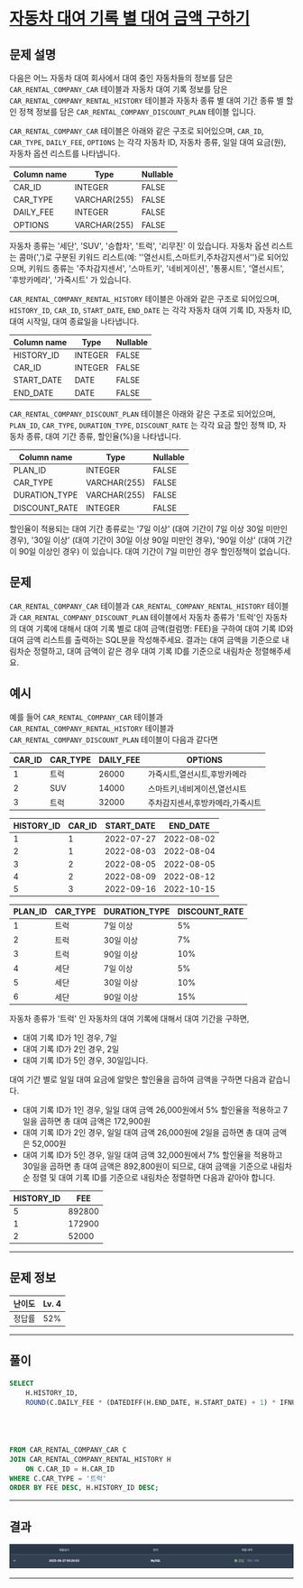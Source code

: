 # [자동차 대여 기록 별 대여 금액 구하기](https://school.programmers.co.kr/learn/courses/30/lessons/151141)

## 문제 설명

다음은 어느 자동차 대여 회사에서 대여 중인 자동차들의 정보를 담은 `CAR_RENTAL_COMPANY_CAR` 테이블과 자동차 대여 기록 정보를 담은 `CAR_RENTAL_COMPANY_RENTAL_HISTORY` 테이블과 자동차 종류 별 대여 기간 종류 별 할인 정책 정보를 담은 `CAR_RENTAL_COMPANY_DISCOUNT_PLAN` 테이블 입니다.

`CAR_RENTAL_COMPANY_CAR` 테이블은 아래와 같은 구조로 되어있으며, `CAR_ID`, `CAR_TYPE`, `DAILY_FEE`, `OPTIONS` 는 각각 자동차 ID, 자동차 종류, 일일 대여 요금(원), 자동차 옵션 리스트를 나타냅니다.

| Column name | Type         | Nullable |
| ----------- | ------------ | -------- |
| CAR_ID      | INTEGER      | FALSE    |
| CAR_TYPE    | VARCHAR(255) | FALSE    |
| DAILY_FEE   | INTEGER      | FALSE    |
| OPTIONS     | VARCHAR(255) | FALSE    |

자동차 종류는 '세단', 'SUV', '승합차', '트럭', '리무진' 이 있습니다. 자동차 옵션 리스트는 콤마(',')로 구분된 키워드 리스트(예: ''열선시트,스마트키,주차감지센서'')로 되어있으며, 키워드 종류는 '주차감지센서', '스마트키', '네비게이션', '통풍시트', '열선시트', '후방카메라', '가죽시트' 가 있습니다.

`CAR_RENTAL_COMPANY_RENTAL_HISTORY` 테이블은 아래와 같은 구조로 되어있으며, `HISTORY_ID`, `CAR_ID`, `START_DATE`, `END_DATE` 는 각각 자동차 대여 기록 ID, 자동차 ID, 대여 시작일, 대여 종료일을 나타냅니다.

| Column name | Type    | Nullable |
| ----------- | ------- | -------- |
| HISTORY_ID  | INTEGER | FALSE    |
| CAR_ID      | INTEGER | FALSE    |
| START_DATE  | DATE    | FALSE    |
| END_DATE    | DATE    | FALSE    |

`CAR_RENTAL_COMPANY_DISCOUNT_PLAN` 테이블은 아래와 같은 구조로 되어있으며, `PLAN_ID`, `CAR_TYPE`, `DURATION_TYPE`, `DISCOUNT_RATE` 는 각각 요금 할인 정책 ID, 자동차 종류, 대여 기간 종류, 할인율(%)을 나타냅니다.

| Column name   | Type         | Nullable |
| ------------- | ------------ | -------- |
| PLAN_ID       | INTEGER      | FALSE    |
| CAR_TYPE      | VARCHAR(255) | FALSE    |
| DURATION_TYPE | VARCHAR(255) | FALSE    |
| DISCOUNT_RATE | INTEGER      | FALSE    |

할인율이 적용되는 대여 기간 종류로는 '7일 이상' (대여 기간이 7일 이상 30일 미만인 경우), '30일 이상' (대여 기간이 30일 이상 90일 미만인 경우), '90일 이상' (대여 기간이 90일 이상인 경우) 이 있습니다. 대여 기간이 7일 미만인 경우 할인정책이 없습니다.

## 문제

`CAR_RENTAL_COMPANY_CAR` 테이블과 `CAR_RENTAL_COMPANY_RENTAL_HISTORY` 테이블과 `CAR_RENTAL_COMPANY_DISCOUNT_PLAN` 테이블에서 자동차 종류가 '트럭'인 자동차의 대여 기록에 대해서 대여 기록 별로 대여 금액(컬럼명: FEE)을 구하여 대여 기록 ID와 대여 금액 리스트를 출력하는 SQL문을 작성해주세요. 결과는 대여 금액을 기준으로 내림차순 정렬하고, 대여 금액이 같은 경우 대여 기록 ID를 기준으로 내림차순 정렬해주세요.

## 예시

예를 들어 `CAR_RENTAL_COMPANY_CAR` 테이블과 `CAR_RENTAL_COMPANY_RENTAL_HISTORY` 테이블과 `CAR_RENTAL_COMPANY_DISCOUNT_PLAN` 테이블이 다음과 같다면

| CAR_ID | CAR_TYPE | DAILY_FEE | OPTIONS                          |
| ------ | -------- | --------- | -------------------------------- |
| 1      | 트럭     | 26000     | 가죽시트,열선시트,후방카메라     |
| 2      | SUV      | 14000     | 스마트키,네비게이션,열선시트     |
| 3      | 트럭     | 32000     | 주차감지센서,후방카메라,가죽시트 |

| HISTORY_ID | CAR_ID | START_DATE | END_DATE   |
| ---------- | ------ | ---------- | ---------- |
| 1          | 1      | 2022-07-27 | 2022-08-02 |
| 2          | 1      | 2022-08-03 | 2022-08-04 |
| 3          | 2      | 2022-08-05 | 2022-08-05 |
| 4          | 2      | 2022-08-09 | 2022-08-12 |
| 5          | 3      | 2022-09-16 | 2022-10-15 |

| PLAN_ID | CAR_TYPE | DURATION_TYPE | DISCOUNT_RATE |
| ------- | -------- | ------------- | ------------- |
| 1       | 트럭     | 7일 이상      | 5%            |
| 2       | 트럭     | 30일 이상     | 7%            |
| 3       | 트럭     | 90일 이상     | 10%           |
| 4       | 세단     | 7일 이상      | 5%            |
| 5       | 세단     | 30일 이상     | 10%           |
| 6       | 세단     | 90일 이상     | 15%           |

자동차 종류가 '트럭' 인 자동차의 대여 기록에 대해서 대여 기간을 구하면,

- 대여 기록 ID가 1인 경우, 7일
- 대여 기록 ID가 2인 경우, 2일
- 대여 기록 ID가 5인 경우, 30일입니다.

대여 기간 별로 일일 대여 요금에 알맞은 할인율을 곱하여 금액을 구하면 다음과 같습니다.

- 대여 기록 ID가 1인 경우, 일일 대여 금액 26,000원에서 5% 할인율을 적용하고 7일을 곱하면 총 대여 금액은 172,900원
- 대여 기록 ID가 2인 경우, 일일 대여 금액 26,000원에 2일을 곱하면 총 대여 금액은 52,000원
- 대여 기록 ID가 5인 경우, 일일 대여 금액 32,000원에서 7% 할인율을 적용하고 30일을 곱하면 총 대여 금액은 892,800원이 되므로, 대여 금액을 기준으로 내림차순 정렬 및 대여 기록 ID를 기준으로 내림차순 정렬하면 다음과 같아야 합니다.

| HISTORY_ID | FEE    |
| ---------- | ------ |
| 5          | 892800 |
| 1          | 172900 |
| 2          | 52000  |

---

## 문제 정보

| 난이도 | Lv. 4 |
| ------ | ----- |
| 정답률 | 52%   |

---

## 풀이

```SQL
SELECT
    H.HISTORY_ID,
    ROUND(C.DAILY_FEE * (DATEDIFF(H.END_DATE, H.START_DATE) + 1) * IFNULL(1 - (SELECT DISCOUNT_RATE
                                                                               FROM CAR_RENTAL_COMPANY_DISCOUNT_PLAN
                                                                               WHERE CAR_TYPE = '트럭' AND CAST(LEFT(DURATION_TYPE, LENGTH(DURATION_TYPE - 4)) AS UNSIGNED) <= (DATEDIFF(H.END_DATE, H.START_DATE) + 1)
                                                                               ORDER BY CAST(LEFT(DURATION_TYPE, LENGTH(DURATION_TYPE - 4)) AS UNSIGNED) DESC
                                                                               LIMIT 1) / 100, 1)) AS FEE
FROM CAR_RENTAL_COMPANY_CAR C
JOIN CAR_RENTAL_COMPANY_RENTAL_HISTORY H
    ON C.CAR_ID = H.CAR_ID
WHERE C.CAR_TYPE = '트럭'
ORDER BY FEE DESC, H.HISTORY_ID DESC;
```

---

## 결과

![결과](./assets/스크린샷%202025-08-27%2009.25.49.png)

---
